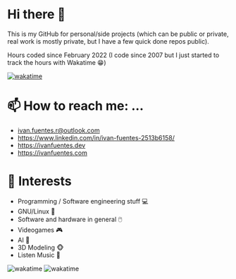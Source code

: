 # Hi there 👋

This is my GitHub for personal/side projects (which can be public or private, real work is mostly private, but I have a few quick done repos public). 

Hours coded since February 2022 (I code since 2007 but I just started to track the hours with Wakatime 😁)

[![wakatime](https://wakatime.com/badge/user/be04de5f-3444-4fd5-82e1-b183e6dbf471.svg)](https://wakatime.com/@be04de5f-3444-4fd5-82e1-b183e6dbf471)

# 📫 How to reach me: ...
- ivan.fuentes.r@outlook.com
- https://www.linkedin.com/in/ivan-fuentes-2513b6158/
- https://ivanfuentes.dev
- https://ivanfuentes.com

# 🌟 Interests
- Programming / Software engineering stuff 💻
- GNU/Linux 🐧
- Software and hardware in general 🖱️
- Videogames 🎮
- AI 🤖
- 3D Modeling 🐵
- Listen Music 🎵

![wakatime](https://wakatime.com/wrapped/2022/be04de5f-3444-4fd5-82e1-b183e6dbf471/3bd411837f1521e413544264b44ca68aaf60efac.png)
![wakatime](https://wakatime.com/wrapped/2023/be04de5f-3444-4fd5-82e1-b183e6dbf471/730eb30c9ae03c71493de46a38a18c13e66c68b3.png)
